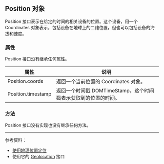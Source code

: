 ## Position 对象

Position 接口表示在给定的时间的相关设备的位置。这个设备，用一个 Coordinates 对象表示，包括设备在地球上的二维位置，但也可以包括设备的海拔和速度。

### 属性

Position 接口没有继承任何属性。

| 属性               | 说明                                                         |
| ------------------ | ------------------------------------------------------------ |
| Position.coords    | 返回一个当前位置的 Coordinates 对象。                        |
| Position.timestamp | 返回一个时间戳 DOMTimeStamp，这个时间戳表示获取到的位置的时间。 |

### 方法

Position 接口没有实现也没有继承任何方法。

---

参考资料：

- [使用地理位置定位](https://developer.mozilla.org/zh-CN/docs/Web/API/Geolocation/Using_geolocation)
- 使用它的 [Geolocation](../the-navigator-object/the-navigator-object-methods.md) 接口

